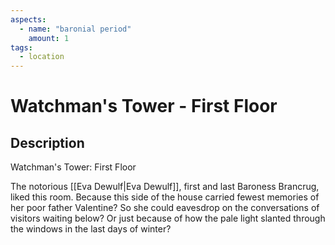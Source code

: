 ```yaml
---
aspects:
  - name: "baronial period"
    amount: 1
tags:
  - location
---
```


# Watchman's Tower - First Floor

## Description
Watchman's Tower: First Floor

The notorious [[Eva Dewulf|Eva Dewulf]], first and last Baroness Brancrug, liked this room. Because this side of the house carried fewest memories of her poor father Valentine? So she could eavesdrop on the conversations of visitors waiting below? Or just because of how the pale light slanted through the windows in the last days of winter?